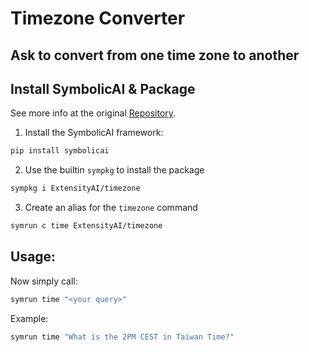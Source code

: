 # Timezone Converter
## Ask to convert from one time zone to another


## Install SymbolicAI & Package

See more info at the original [Repository](https://github.com/ExtensityAI/symbolicai).

1. Install the SymbolicAI framework:
```bash
pip install symbolicai
```

2. Use the builtin `sympkg` to install the package
```bash
sympkg i ExtensityAI/timezone
```
3. Create an alias for the `timezone` command
```bash
symrun c time ExtensityAI/timezone
```

## Usage:

Now simply call:
```bash
symrun time "<your query>"
```

Example:
```bash
symrun time "What is the 2PM CEST in Taiwan Time?"
```


